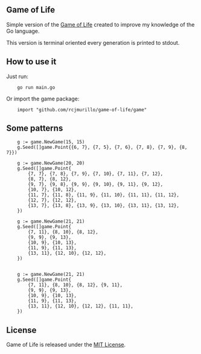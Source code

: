 ## Game of Life

Simple version of the [Game of Life](http://en.wikipedia.org/wiki/Conway%27s_Game_of_Life)
created to improve my knowledge of the Go language.

This version is terminal oriented every generation is printed to stdout.

## How to use it

Just run:

        go run main.go

Or import the game package:

        import "github.com/rcjmurillo/game-of-life/game"

## Some patterns

        g := game.NewGame(15, 15)
        g.Seed([]game.Point{{6, 7}, {7, 5}, {7, 6}, {7, 8}, {7, 9}, {8, 7}})

        g := game.NewGame(20, 20)
        g.Seed([]game.Point{
            {7, 7}, {7, 8}, {7, 9}, {7, 10}, {7, 11}, {7, 12},
            {8, 7}, {8, 12},
            {9, 7}, {9, 8}, {9, 9}, {9, 10}, {9, 11}, {9, 12},
            {10, 7}, {10, 12},
            {11, 7}, {11, 8}, {11, 9}, {11, 10}, {11, 11}, {11, 12},
            {12, 7}, {12, 12},
            {13, 7}, {13, 8}, {13, 9}, {13, 10}, {13, 11}, {13, 12},
        })

        g := game.NewGame(21, 21)
        g.Seed([]game.Point{
            {7, 11}, {8, 10}, {8, 12},
            {9, 9}, {9, 13},
            {10, 9}, {10, 13},
            {11, 9}, {11, 13},
            {13, 11}, {12, 10}, {12, 12},
        })


        g := game.NewGame(21, 21)
        g.Seed([]game.Point{
            {7, 11}, {8, 10}, {8, 12}, {9, 11},
            {9, 9}, {9, 13},
            {10, 9}, {10, 13},
            {11, 9}, {11, 13},
            {13, 11}, {12, 10}, {12, 12}, {11, 11},
        })

## License

Game of Life is released under the [MIT License](http://www.opensource.org/licenses/MIT).
